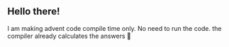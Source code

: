 ## Hello there!

I am making advent code compile time only.
No need to run the code. the compiler already calculates the answers &#x1F680;